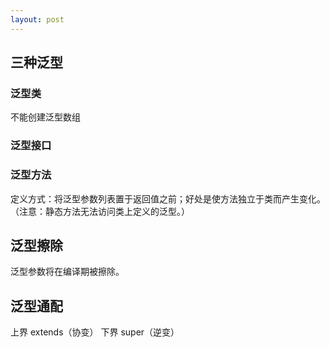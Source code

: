 ```yaml
---
layout: post
---
```


## 三种泛型
### 泛型类
不能创建泛型数组
### 泛型接口
### 泛型方法
定义方式：将泛型参数列表置于返回值之前；好处是使方法独立于类而产生变化。（注意：静态方法无法访问类上定义的泛型。）

## 泛型擦除
泛型参数将在编译期被擦除。
## 泛型通配
上界 extends（协变）
下界 super（逆变）